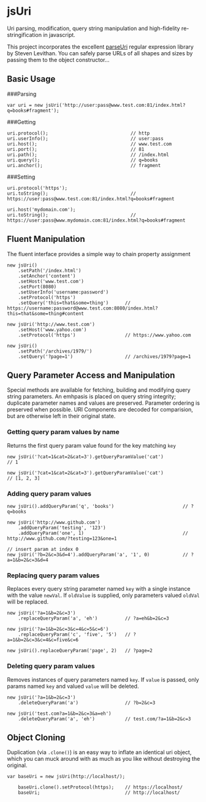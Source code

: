 jsUri
=====

Uri parsing, modification, query string manipulation and high-fidelity re-stringification in javascript.

This project incorporates the excellent [parseUri](http://blog.stevenlevithan.com/archives/parseuri) regular expression library by Steven Levithan. You can safely parse URLs of all shapes and sizes by passing them to the object constructor...


Basic Usage
-----------

###Parsing

    var uri = new jsUri('http://user:pass@www.test.com:81/index.html?q=books#fragment');

###Getting 

    uri.protocol();                              // http
    uri.userInfo();                              // user:pass
    uri.host();                                  // www.test.com
    uri.port();                                  // 81
    uri.path();                                  // /index.html
    uri.query();                                 // q=books
    uri.anchor();                                // fragment

###Setting

    uri.protocol('https');
    uri.toString();                              // https://user:pass@www.test.com:81/index.html?q=books#fragment

    uri.host('mydomain.com');
    uri.toString();                              // https://user:pass@www.mydomain.com:81/index.html?q=books#fragment


Fluent Manipulation
-------------------

The fluent interface provides a simple way to chain property assignment

    new jsUri()
        .setPath('/index.html')
        .setAnchor('content')
        .setHost('www.test.com')
        .setPort(8080)
        .setUserInfo('username:password')
        .setProtocol('https')
        .setQuery('this=that&some=thing')      // https://username:password@www.test.com:8080/index.html?this=that&some=thing#content

    new jsUri('http://www.test.com')
        .setHost('www.yahoo.com')
        .setProtocol('https')                  // https://www.yahoo.com

    new jsUri()
        .setPath('/archives/1979/')
        .setQuery('?page=1')                   // /archives/1979?page=1

Query Parameter Access and Manipulation
---------------------------------------

Special methods are available for fetching, building and modifying query string parameters. An emhpasis is placed on query string integrity; duplicate parameter names and values are preserved. Parameter ordering is preserved when possible. URI Components are decoded for comparision, but are otherwise left in their original state.

### Getting query param values by name

Returns the first query param value found for the key matching `key`

    new jsUri('?cat=1&cat=2&cat=3').getQueryParamValue('cat')             // 1

    new jsUri('?cat=1&cat=2&cat=3').getQueryParamValue('cat')             // [1, 2, 3]

### Adding query param values

    new jsUri().addQueryParam('q', 'books')                         // ?q=books

    new jsUri('http://www.github.com')
        .addQueryParam('testing', '123')
        .addQueryParam('one', 1)                                    // http://www.github.com/?testing=123&one=1

    // insert param at index 0
    new jsUri('?b=2&c=3&d=4').addQueryParam('a', '1', 0)            // ?a=1&b=2&c=3&d=4

### Replacing query param values

Replaces every query string parameter named `key` with a single instance with the value `newVal`. If `oldValue` is supplied, only parameters valued `oldVal` will be replaced.

    new jsUri('?a=1&b=2&c=3')
        .replaceQueryParam('a', 'eh')          // ?a=eh&b=2&c=3

    new jsUri('?a=1&b=2&c=3&c=4&c=5&c=6')
        .replaceQueryParam('c', 'five', '5')   // ?a=1&b=2&c=3&c=4&c=five&c=6

    new jsUri().replaceQueryParam('page', 2)   // ?page=2


### Deleting query param values

Removes instances of query parameters named `key`. If `value` is passed, only params named `key` and valued `value` will be deleted.

    new jsUri('?a=1&b=2&c=3')
        .deleteQueryParam('a')                 // ?b=2&c=3

    new jsUri('test.com?a=1&b=2&c=3&a=eh')
        .deleteQueryParam('a', 'eh')           // test.com/?a=1&b=2&c=3


Object Cloning
--------------

Duplication (via `.clone()`) is an easy way to inflate an identical uri object, which you can muck around with as much as you like without destroying the original.

    var baseUri = new jsUri(http://localhost/);

        baseUri.clone().setProtocol(https);    // https://localhost/
        baseUri;                               // http://localhost/
